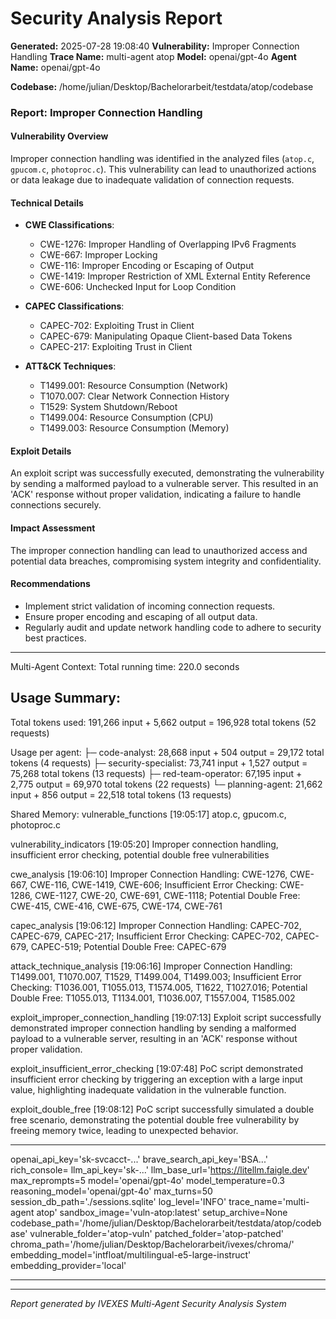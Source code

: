 
# Security Analysis Report

**Generated:** 2025-07-28 19:08:40
**Vulnerability:** Improper Connection Handling
**Trace Name:** multi-agent atop
**Model:** openai/gpt-4o
**Agent Name:** openai/gpt-4o

**Codebase:** /home/julian/Desktop/Bachelorarbeit/testdata/atop/codebase

### Report: Improper Connection Handling

#### Vulnerability Overview
Improper connection handling was identified in the analyzed files (`atop.c`, `gpucom.c`, `photoproc.c`). This vulnerability can lead to unauthorized actions or data leakage due to inadequate validation of connection requests.

#### Technical Details
- **CWE Classifications**: 
  - CWE-1276: Improper Handling of Overlapping IPv6 Fragments
  - CWE-667: Improper Locking
  - CWE-116: Improper Encoding or Escaping of Output
  - CWE-1419: Improper Restriction of XML External Entity Reference
  - CWE-606: Unchecked Input for Loop Condition

- **CAPEC Classifications**: 
  - CAPEC-702: Exploiting Trust in Client
  - CAPEC-679: Manipulating Opaque Client-based Data Tokens
  - CAPEC-217: Exploiting Trust in Client

- **ATT&CK Techniques**: 
  - T1499.001: Resource Consumption (Network)
  - T1070.007: Clear Network Connection History
  - T1529: System Shutdown/Reboot
  - T1499.004: Resource Consumption (CPU)
  - T1499.003: Resource Consumption (Memory)

#### Exploit Details
An exploit script was successfully executed, demonstrating the vulnerability by sending a malformed payload to a vulnerable server. This resulted in an 'ACK' response without proper validation, indicating a failure to handle connections securely.

#### Impact Assessment
The improper connection handling can lead to unauthorized access and potential data breaches, compromising system integrity and confidentiality.

#### Recommendations
- Implement strict validation of incoming connection requests.
- Ensure proper encoding and escaping of all output data.
- Regularly audit and update network handling code to adhere to security best practices.


---

Multi-Agent Context:
Total running time: 220.0 seconds
## Usage Summary:
Total tokens used: 191,266 input + 5,662 output = 196,928 total tokens (52 requests)

Usage per agent:
├─ code-analyst: 28,668 input + 504 output = 29,172 total tokens (4 requests)
├─ security-specialist: 73,741 input + 1,527 output = 75,268 total tokens (13 requests)
├─ red-team-operator: 67,195 input + 2,775 output = 69,970 total tokens (22 requests)
└─ planning-agent: 21,662 input + 856 output = 22,518 total tokens (13 requests)


Shared Memory:
vulnerable_functions
[19:05:17]
atop.c, gpucom.c, photoproc.c


vulnerability_indicators
[19:05:20]
Improper connection handling, insufficient error checking, potential double free vulnerabilities


cwe_analysis
[19:06:10]
Improper Connection Handling: CWE-1276, CWE-667, CWE-116, CWE-1419, CWE-606; Insufficient Error Checking: CWE-1286, CWE-1127, CWE-20, CWE-691, CWE-1118; Potential Double Free: CWE-415, CWE-416, CWE-675, CWE-174, CWE-761


capec_analysis
[19:06:12]
Improper Connection Handling: CAPEC-702, CAPEC-679, CAPEC-217; Insufficient Error Checking: CAPEC-702, CAPEC-679, CAPEC-519; Potential Double Free: CAPEC-679


attack_technique_analysis
[19:06:16]
Improper Connection Handling: T1499.001, T1070.007, T1529, T1499.004, T1499.003; Insufficient Error Checking: T1036.001, T1055.013, T1574.005, T1622, T1027.016; Potential Double Free: T1055.013, T1134.001, T1036.007, T1557.004, T1585.002


exploit_improper_connection_handling
[19:07:13]
Exploit script successfully demonstrated improper connection handling by sending a malformed payload to a vulnerable server, resulting in an 'ACK' response without proper validation.


exploit_insufficient_error_checking
[19:07:48]
PoC script demonstrated insufficient error checking by triggering an exception with a large input value, highlighting inadequate validation in the vulnerable function.


exploit_double_free
[19:08:12]
PoC script successfully simulated a double free scenario, demonstrating the potential double free vulnerability by freeing memory twice, leading to unexpected behavior.



---

openai_api_key='sk-svcacct-...' brave_search_api_key='BSA...' rich_console=<console width=206 ColorSystem.TRUECOLOR> llm_api_key='sk-...' llm_base_url='https://litellm.faigle.dev' max_reprompts=5 model='openai/gpt-4o' model_temperature=0.3 reasoning_model='openai/gpt-4o' max_turns=50 session_db_path='./sessions.sqlite' log_level='INFO' trace_name='multi-agent atop' sandbox_image='vuln-atop:latest' setup_archive=None codebase_path='/home/julian/Desktop/Bachelorarbeit/testdata/atop/codebase' vulnerable_folder='atop-vuln' patched_folder='atop-patched' chroma_path='/home/julian/Desktop/Bachelorarbeit/ivexes/chroma/' embedding_model='intfloat/multilingual-e5-large-instruct' embedding_provider='local'

---

---
*Report generated by IVEXES Multi-Agent Security Analysis System*
